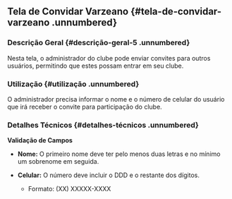 ## **Tela de Convidar Varzeano** {#tela-de-convidar-varzeano .unnumbered}

### **Descrição Geral** {#descrição-geral-5 .unnumbered}

Nesta tela, o administrador do clube pode enviar convites para outros
usuários, permitindo que estes possam entrar em seu clube.

### **Utilização** {#utilização .unnumbered}

O administrador precisa informar o nome e o número de celular do usuário
que irá receber o convite para participação do clube.

### **Detalhes Técnicos** {#detalhes-técnicos .unnumbered}

**Validação de Campos**

-   **Nome:** O primeiro nome deve ter pelo menos duas letras e no
    mínimo um sobrenome em seguida.

-   **Celular:** O número deve incluir o DDD e o restante dos dígitos.

    -   Formato: (XX) XXXXX-XXXX